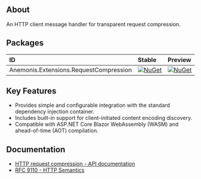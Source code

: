 ## About

An HTTP client message handler for transparent request compression.

## Packages

|ID|Stable|Preview|
|:-|:-|:-|
|Anemonis.Extensions.RequestCompression|[![NuGet](https://img.shields.io/nuget/v/Anemonis.Extensions.RequestCompression?style=flat-square)](https://nuget.org/packages/Anemonis.Extensions.RequestCompression)|[![NuGet](https://img.shields.io/nuget/vpre/Anemonis.Extensions.RequestCompression?style=flat-square)](https://nuget.org/packages/Anemonis.Extensions.RequestCompression)|

## Key Features

- Provides simple and configurable integration with the standard dependency injection container.
- Includes built-in support for client-initiated content encoding discovery.
- Compatible with ASP.NET Core Blazor WebAssembly (WASM) and ahead-of-time (AOT) compilation.

## Documentation

- [HTTP request compression - API documentation](./DOCUMENTATION.md)
- [RFC 9110 - HTTP Semantics](https://datatracker.ietf.org/doc/html/rfc9110)
